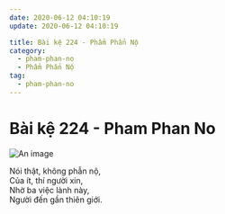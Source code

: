 ```yaml
---
date: 2020-06-12 04:10:19
update: 2020-06-12 04:10:19

title: Bài kệ 224 - Phẩm Phẩn Nộ
category:
  - pham-phan-no
  - Phẩm Phẩn Nộ
tag:
  - pham-phan-no
---
```


# Bài kệ 224 - Pham Phan No

![An image](/img/pham-phan-no/pham-phan-no-224.jpg)

Nói thật, không phẫn nộ,<br>Của ít, thí người xin,<br>Nhờ ba việc lành này,<br>Người đến gần thiên giới.<br>
